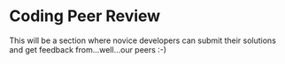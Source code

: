 # Coding Peer Review

This will be a section where novice developers can submit their solutions and get feedback from...well...our peers :-)
